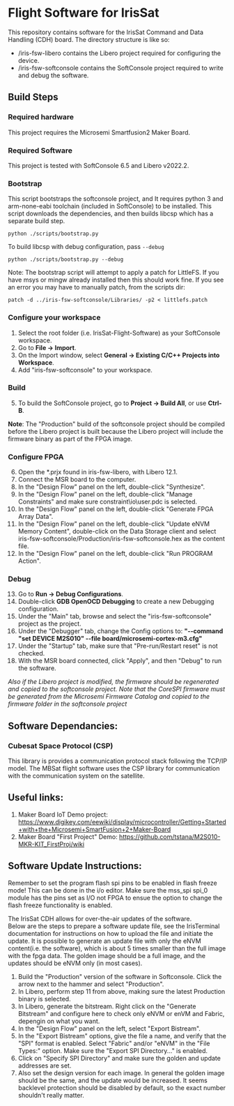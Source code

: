 # Flight Software for IrisSat
This repository contains software for the IrisSat Command and Data Handling (CDH) board. The directory structure is like so:
- /iris-fsw-libero contains the Libero project required for configuring the device.
- /iris-fsw-softconsole contains the SoftConsole project required to write and debug the software.


## Build Steps

### Required hardware
This project requires the Microsemi Smartfusion2 Maker Board.

### Required Software
This project is tested with SoftConsole 6.5 and Libero v2022.2.

### Bootstrap
This script bootstraps the softconsole project, and It requires python 3 and arm-none-eabi toolchain (included in SoftConsole) to be installed. This script downloads the dependencies, and then builds libcsp which has a separate build step.
```
python ./scripts/bootstrap.py
```

To build libcsp with debug configuration, pass `--debug`
```
python ./scripts/bootstrap.py --debug
```

Note: The bootstrap script will attempt to apply a patch for LittleFS. If you have msys or mingw already installed then this should work fine. If you see an error you may have to manually patch, from the scripts dir:
```
patch -d ../iris-fsw-softconsole/Libraries/ -p2 < littlefs.patch
```

### Configure your workspace
1. Select the root folder (i.e. IrisSat-Flight-Software) as your SoftConsole workspace.
2. Go to **File -> Import**.
3. On the Import window, select **General -> Existing C/C++ Projects into Workspace**.
4. Add "iris-fsw-softconsole" to your workspace.

### Build
5. To build the SoftConsole project, go to **Project -> Build All**, or use **Ctrl-B**.

**Note**: The "Production" build of the softconsole project should be compiled before the Libero project is built because the Libero project will include the firmware binary as part of the FPGA image.

### Configure FPGA
6. Open the \*.prjx found in iris-fsw-libero, with Libero 12.1.
7. Connect the MSR board to the computer.
8. In the "Design Flow" panel on the left, double-click "Synthesize".
9. In the "Design Flow" panel on the left, double-click "Manage Constraints" and make sure  constraint\io\user.pdc is selected.
10. In the "Design Flow" panel on the left, double-click "Generate FPGA Array Data".
11. In the "Design Flow" panel on the left, double-click "Update eNVM Memory Content", double-click on the Data Storage client and select iris-fsw-softconsole/Production/iris-fsw-softconsole.hex as the content file.
12. In the "Design Flow" panel on the left, double-click "Run PROGRAM Action".

### Debug
13. Go to **Run -> Debug Configurations**.
14. Double-click **GDB OpenOCD Debugging** to create a new Debugging configuration.
15. Under the "Main" tab, browse and select the "iris-fsw-softconsole" project as the project.
16. Under the "Debugger" tab, change the Config options to: **"--command "set DEVICE M2S010" --file board/microsemi-cortex-m3.cfg"**
17. Under the "Startup" tab, make sure that "Pre-run/Restart reset" is not checked.
18. With the MSR board connected, click "Apply", and then "Debug" to run the software.

*Also if the Libero project is modified, the firmware should be regenerated and copied to the softconsole project. Note that the CoreSPI firmware must be generated from the Microsemi Firmware Catalog and copied to the firmware folder in the softconsole project*

## Software Dependancies:

### Cubesat Space Protocol (CSP)

This library is provides a communication protocol stack following the TCP/IP model. The MBSat flight software uses the CSP library for communication with the communication system on the satellite.



## Useful links:
1. Maker Board IoT Demo project: https://www.digikey.com/eewiki/display/microcontroller/Getting+Started+with+the+Microsemi+SmartFusion+2+Maker-Board
2. Maker Board "First Project" Demo: https://github.com/tstana/M2S010-MKR-KIT_FirstProj/wiki


## Software Update Instructions:

Remember to set the program flash spi pins to be enabled in flash freeze mode!
This can be done in the i/o editor. Make sure the mss_spi spi_0 module has the pins set as I/O not FPGA to ensue the option to change the flash freeze functionality is enabled.

The IrisSat CDH allows for over-the-air updates of the software.  
Below are the steps to prepare a software update file, see the IrisTerminal documentation for instructions on how to upload the file and initiate the update.
It is possible to generate an update file with only the eNVM content(i.e. the software), which is about 5 times smaller than the full image with the fpga data.
The golden image should be a full image, and the updates should be eNVM only (in most cases).

1. Build the "Production" version of the software in Softconsole. Click the arrow next to the hammer and select "Production".
2. In Libero, perform step 11 from above, making sure the latest Production binary is selected.
3. In Libero, generate the bitstream. Right click on the "Generate Bitstream" and configure here to check only eNVM or enVM and Fabric, depengin on what you want.
4. In the "Design Flow" panel on the left, select "Export Bistream".
5. In the "Export Bistream" options, give the file a name, and verify that the "SPI" format is enabled. Select "Fabric" and/or "eNVM" in the "File Types:" option. Make sure the "Export SPI Directory..." is enabled.
6. Click on "Specify SPI Directory" and make sure the golden and update addresses are set.
7. Also set the design version for each image. In general the golden image should be the same, and the update would be increased. It seems backlevel protection should be disabled by default, so the exact number shouldn't really matter.


